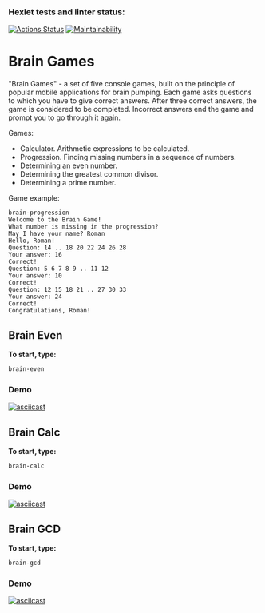### Hexlet tests and linter status:

[![Actions Status](https://github.com/amalumian/js-starter-project-44/actions/workflows/hexlet-check.yml/badge.svg)](https://github.com/amalumian/js-starter-project-44/actions)
[![Maintainability](https://api.codeclimate.com/v1/badges/30928f631ef8e8221951/maintainability)](https://codeclimate.com/github/amalumian/js-starter-project-44/maintainability)

# Brain Games

"Brain Games" - a set of five console games, built on the principle of popular mobile applications for brain pumping. Each game asks questions to which you have to give correct answers. After three correct answers, the game is considered to be completed. Incorrect answers end the game and prompt you to go through it again.

Games:

- Calculator. Arithmetic expressions to be calculated.
- Progression. Finding missing numbers in a sequence of numbers.
- Determining an even number.
- Determining the greatest common divisor.
- Determining a prime number.

Game example:

```
brain-progression
Welcome to the Brain Game!
What number is missing in the progression?
May I have your name? Roman
Hello, Roman!
Question: 14 .. 18 20 22 24 26 28
Your answer: 16
Correct!
Question: 5 6 7 8 9 .. 11 12
Your answer: 10
Correct!
Question: 12 15 18 21 .. 27 30 33
Your answer: 24
Correct!
Congratulations, Roman!
```

## Brain Even

**To start, type:**

```bash
brain-even
```

### Demo

[![asciicast](https://asciinema.org/a/rBtk9DjSlIZ6KUkmAVJOGl8ms.svg)](https://asciinema.org/a/rBtk9DjSlIZ6KUkmAVJOGl8ms)

## Brain Calc

**To start, type:**

```bash
brain-calc
```

### Demo

[![asciicast](https://asciinema.org/a/0qLmjW2qMwdXis0aJ42BBCj4C.svg)](https://asciinema.org/a/0qLmjW2qMwdXis0aJ42BBCj4C)

## Brain GCD

**To start, type:**

```bash
brain-gcd
```

### Demo

[![asciicast](https://asciinema.org/a/ReZ4Pe53fnoydIZea2koDXUit.svg)](https://asciinema.org/a/ReZ4Pe53fnoydIZea2koDXUit)
